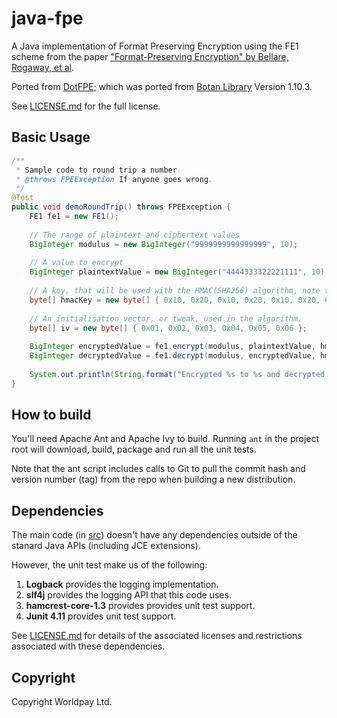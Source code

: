 # java-fpe
A Java implementation of Format Preserving Encryption using the FE1 scheme from the paper ["Format-Preserving Encryption" by Bellare, Rogaway, et al](http://eprint.iacr.org/2009/251).

Ported from [DotFPE](https://dotfpe.codeplex.com/); which was ported from [Botan Library](http://botan.randombit.net) Version 1.10.3.

See [LICENSE.md](https://github.com/Worldpay/java-fpe/blob/master/LICENSE.md) for the full license.

## Basic Usage

```java
/**
 * Sample code to round trip a number.
 * @throws FPEException If anyone goes wrong.
 */
@Test
public void demoRoundTrip() throws FPEException {
	FE1 fe1 = new FE1();
	
	// The range of plaintext and ciphertext values 
	BigInteger modulus = new BigInteger("9999999999999999", 10);
	
	// A value to encrypt 
	BigInteger plaintextValue = new BigInteger("4444333322221111", 10);
	
	// A key, that will be used with the HMAC(SHA256) algorithm, note that this is not secure!
	byte[] hmacKey = new byte[] { 0x10, 0x20, 0x10, 0x20, 0x10, 0x20, 0x10, 0x20};
	
	// An initialisation vector, or tweak, used in the algorithm.
	byte[] iv = new byte[] { 0x01, 0x02, 0x03, 0x04, 0x05, 0x06 };
	
	BigInteger encryptedValue = fe1.encrypt(modulus, plaintextValue, hmacKey, iv);
	BigInteger decryptedValue = fe1.decrypt(modulus, encryptedValue, hmacKey, iv);
	
	System.out.println(String.format("Encrypted %s to %s and decrypted to %s", plaintextValue, encryptedValue,decryptedValue));
}
```

## How to build
You'll need Apache Ant and Apache Ivy to build.  Running `ant` in the project root will download, build, package and run all the unit tests.

Note that the ant script includes calls to Git to pull the commit hash and version number (tag) from the repo when building a new distribution.

## Dependencies

The main code (in [src](https://github.com/Worldpay/java-fpe/tree/master/src)) doesn't have any dependencies outside of the stanard Java APIs (including JCE extensions).

However, the unit test make us of the following:

1. __Logback__ provides the logging implementation.  
1. __slf4j__ provides the logging API that this code uses.
1. __hamcrest-core-1.3__ provides provides unit test support.
1. __Junit 4.11__ provides unit test support.

See [LICENSE.md](https://github.com/Worldpay/java-fpe/blob/master/LICENSE.md) for details of the associated licenses and restrictions associated with these dependencies.

## Copyright

Copyright Worldpay Ltd.
